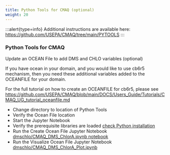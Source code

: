 ```yaml
---
title: Python Tools for CMAQ (optional)
weight: 20
--- 
```


:::alert{type=info}
Additional instructions are available here:
https://github.com/USEPA/CMAQ/tree/main/PYTOOLS
:::

### Python Tools for CMAQ

Update an OCEAN File to add DMS and CHLO variables (optional)

If you have ocean in your domain, and you would like to use cb6r5 mechanism, then you need these additional variables added to the OCEANFILE for your domain.

For the full tutorial on how to create an OCEANFILE for cb6r5, please see https://github.com/USEPA/CMAQ/blob/main/DOCS/Users_Guide/Tutorials/CMAQ_UG_tutorial_oceanfile.md

* Change directory to location of Python Tools
* Verify the Ocean File location
* Start the Jupyter Notebook
* Verify the prerequisite libraries are loaded [check Python installation](https://github.com/USEPA/CMAQ/tree/main/PYTOOLS/install)
* Run the Create Ocean File Jupyter Notebook [dmschlo/CMAQ_DMS_ChlorA.ipynb notebook](https://github.com/USEPA/CMAQ/blob/main/PYTOOLS/dmschlo/CMAQ_DMS_ChlorA.ipynb)
* Run the Visualize Ocean File Jupyter Notebook [dmschlo/CMAQ_DMS_ChlorA_Plot.ipynb](https://github.com/USEPA/CMAQ/blob/main/PYTOOLS/dmschlo/CMAQ_DMS_ChlorA_Plot.ipynb)
